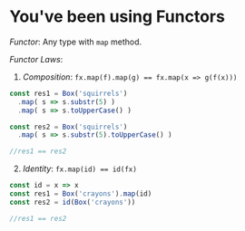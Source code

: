 # You've been using Functors

*Functor*: Any type with `map` method.

*Functor Laws*: 

1. *Composition*: `fx.map(f).map(g) == fx.map(x => g(f(x)))`
    
```javascript
const res1 = Box('squirrels')
  .map( s => s.substr(5) )
  .map( s => s.toUpperCase() )

const res2 = Box('squirrels')
  .map( s => s.substr(5).toUpperCase() )

//res1 == res2
```

2. *Identity*: `fx.map(id) == id(fx)`

```javascript
const id = x => x
const res1 = Box('crayons').map(id)
const res2 = id(Box('crayons'))

//res1 == res2
```